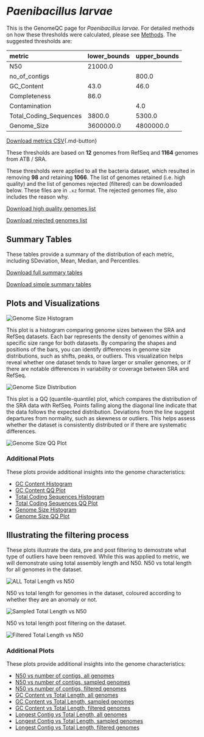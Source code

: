 # *Paenibacillus larvae*

This is the GenomeQC page for *Paenibacillus larvae*. For detailed methods on how these thresholds were calculated, please see [Methods](../../methods.md).
The suggested thresholds are: 

| metric                 | lower_bounds   | upper_bounds   |
|:-----------------------|:---------------|:---------------|
| N50                    | 21000.0        |                |
| no_of_contigs          |                | 800.0          |
| GC_Content             | 43.0           | 46.0           |
| Completeness           | 86.0           |                |
| Contamination          |                | 4.0            |
| Total_Coding_Sequences | 3800.0         | 5300.0         |
| Genome_Size            | 3600000.0      | 4800000.0      |

[Download metrics CSV](Paenibacillus_larvae_metrics.csv){.md-button}


These thresholds are based on **12** genomes from RefSeq and **1164** genomes from ATB / SRA.

These thresholds were applied to all the bacteria dataset, which resulted in removing **98** and retaining **1066**.
The list of genomes retained (i.e. high quality) and the list of genomes rejected (filtered) can be downloaded below. These files are in `.xz` format. The rejected genomes file, also includes the reason why.

[Download high quality genomes list](Paenibacillus_larvae_high_quality_genomes.csv.xz)


[Download rejected genomes list](Paenibacillus_larvae_filtered_out_genomes.csv.xz)



## Summary Tables
These tables provide a summary of the distribution of each metric, including SDeviation, Mean, Median, and Percentiles.

[Download full summary tables](summary.csv)

[Download simple summary tables](selected_summary.csv)

## Plots and Visualizations

![Genome Size Histogram](Genome_Size_refseq_histogram_kde.png)

This plot is a histogram comparing genome sizes between the SRA and RefSeq datasets. Each bar represents the density of genomes within a specific size range for both datasets. By comparing the shapes and positions of the bars, you can identify differences in genome size distributions, such as shifts, peaks, or outliers. This visualization helps reveal whether one dataset tends to have larger or smaller genomes, or if there are notable differences in variability or coverage between SRA and RefSeq.

![Genome Size Distribution](Genome_Size_refseq_histogram_kde.png)

This plot is a QQ (quantile-quantile) plot, which compares the distribution of the SRA data with RefSeq. Points falling along the diagonal line indicate that the data follows the expected distribution. Deviations from the line suggest departures from normality, such as skewness or outliers. This helps assess whether the dataset is consistently distributed or if there are systematic differences.

![Genome Size QQ Plot](Genome_Size_refseq_qqplot.png)

### Additional Plots

These plots provide additional insights into the genome characteristics:

- [GC Content Histogram](GC_Content_refseq_histogram_kde.png)
- [GC Content QQ Plot](GC_Content_refseq_qqplot.png)
- [Total Coding Sequences Histogram](Total_Coding_Sequences_refseq_histogram_kde.png)
- [Total Coding Sequences QQ Plot](Total_Coding_Sequences_refseq_qqplot.png)
- [Genome Size Histogram](Genome_Size_refseq_histogram_kde.png)
- [Genome Size QQ Plot](Genome_Size_refseq_qqplot.png)
## Illustrating the filtering process
These plots illustrate the data, pre and post filtering to demostrate what type of outliers have been removed. While this was applied to metric, we will demonstrate using total assembly length and N50.
N50 vs total length for all genomes in the dataset.

![ALL Total Length vs N50](Paenibacillus_larvae_all_total_length_N50.png)

N50 vs total length for genomes in the dataset, coloured according to whether they are an anomaly or not.

![Sampled Total Length vs N50](Paenibacillus_larvae_sample_total_length_N50.png)

N50 vs total length post filtering on the dataset.

![Filtered Total Length vs N50](Paenibacillus_larvae_filt_total_length_N50.png)

### Additional Plots

These plots provide additional insights into the genome characteristics:

- [N50 vs number of contigs, all genomes](Paenibacillus_larvae_all_N50_number.png)
- [N50 vs number of contigs, sampled genomes](Paenibacillus_larvae_sample_N50_number.png)
- [N50 vs number of contigs, filtered genomes](Paenibacillus_larvae_filt_N50_number.png)
- [GC Content vs Total Length, all genomes](Paenibacillus_larvae_all_total_length_GC_Content.png)
- [GC Content vs Total Length, sampled genomes](Paenibacillus_larvae_sample_total_length_GC_Content.png)
- [GC Content vs Total Length, filtered genomes](Paenibacillus_larvae_filt_total_length_GC_Content.png)
- [Longest Contig vs Total Length, all genomes](Paenibacillus_larvae_all_total_length_longest.png)
- [Longest Contig vs Total Length, sampled genomes](Paenibacillus_larvae_sample_total_length_longest.png)
- [Longest Contig vs Total Length, filtered genomes](Paenibacillus_larvae_filt_total_length_longest.png)
